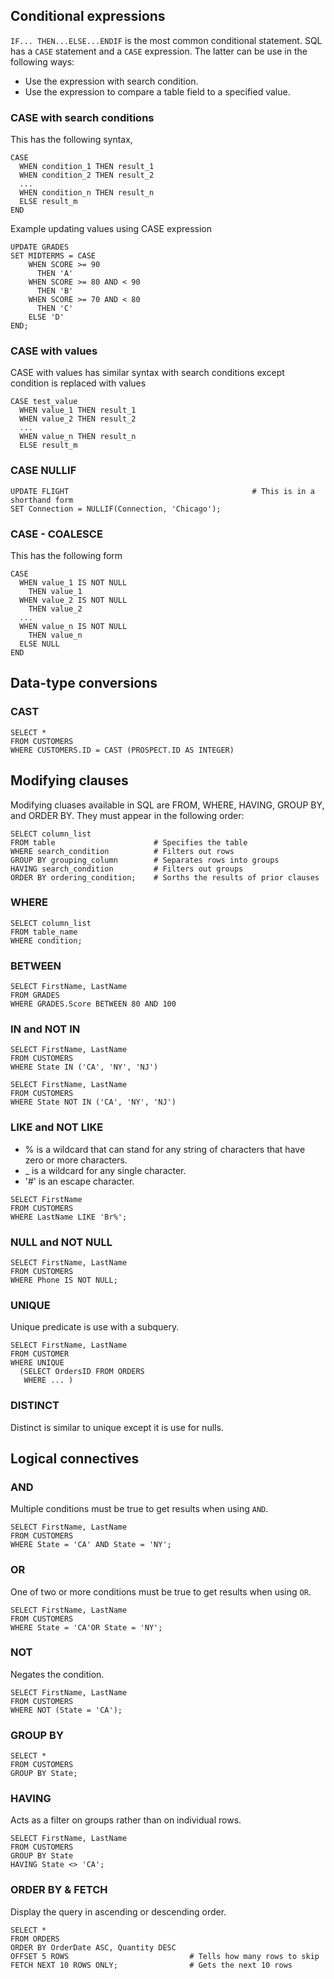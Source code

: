 ## Conditional expressions
`IF... THEN...ELSE...ENDIF` is the most common conditional statement. SQL has a `CASE` statement and a `CASE` expression. The latter can be use in the following ways:
* Use the expression with search condition.
* Use the expression to compare a table field to a specified value.

### CASE with search conditions
This has the following syntax,
```
CASE
  WHEN condition_1 THEN result_1
  WHEN condition_2 THEN result_2
  ...
  WHEN condition_n THEN result_n
  ELSE result_m
END
```
Example updating values using CASE expression
```
UPDATE GRADES
SET MIDTERMS = CASE
    WHEN SCORE >= 90
      THEN 'A'
    WHEN SCORE >= 80 AND < 90
      THEN 'B'
    WHEN SCORE >= 70 AND < 80
      THEN 'C'
    ELSE 'D'
END;
```

### CASE with values
CASE with values has similar syntax with search conditions except condition is replaced with values
```
CASE test_value
  WHEN value_1 THEN result_1
  WHEN value_2 THEN result_2
  ...
  WHEN value_n THEN result_n
  ELSE result_m
```

### CASE NULLIF
```
UPDATE FLIGHT                                         # This is in a shorthand form
SET Connection = NULLIF(Connection, 'Chicago');
```

### CASE - COALESCE
This has the following form
```
CASE
  WHEN value_1 IS NOT NULL
    THEN value_1
  WHEN value_2 IS NOT NULL
    THEN value_2
  ...
  WHEN value_n IS NOT NULL
    THEN value_n
  ELSE NULL
END
```

## Data-type conversions

### CAST
```
SELECT *
FROM CUSTOMERS
WHERE CUSTOMERS.ID = CAST (PROSPECT.ID AS INTEGER)
```

## Modifying clauses
Modifying cluases available in SQL are FROM, WHERE, HAVING, GROUP BY, and ORDER BY. They must appear in the following order:
```
SELECT column_list
FROM table                      # Specifies the table
WHERE search_condition          # Filters out rows
GROUP BY grouping_column        # Separates rows into groups
HAVING search_condition         # Filters out groups
ORDER BY ordering_condition;    # Sorths the results of prior clauses
```

### WHERE
```
SELECT column_list
FROM table_name
WHERE condition;
```

### BETWEEN
```
SELECT FirstName, LastName
FROM GRADES
WHERE GRADES.Score BETWEEN 80 AND 100
```

### IN and NOT IN
```
SELECT FirstName, LastName
FROM CUSTOMERS
WHERE State IN ('CA', 'NY', 'NJ')

SELECT FirstName, LastName
FROM CUSTOMERS
WHERE State NOT IN ('CA', 'NY', 'NJ')
```

### LIKE and NOT LIKE
* % is a wildcard that can stand for any string of characters that have zero or more characters.
* _ is a wildcard for any single character.
* '#' is an escape character.
```
SELECT FirstName
FROM CUSTOMERS
WHERE LastName LIKE 'Br%';
```

### NULL and NOT NULL
```
SELECT FirstName, LastName
FROM CUSTOMERS
WHERE Phone IS NOT NULL;
```

### UNIQUE
Unique predicate is use with a subquery.
```
SELECT FirstName, LastName
FROM CUSTOMER
WHERE UNIQUE
  (SELECT OrdersID FROM ORDERS
   WHERE ... )
```

### DISTINCT
Distinct is similar to unique except it is use for nulls.

## Logical connectives

### AND
Multiple conditions must be true to get results when using `AND`.
```
SELECT FirstName, LastName
FROM CUSTOMERS
WHERE State = 'CA' AND State = 'NY';
```

### OR
One of two or more conditions must be true to get results when using `OR`.
```
SELECT FirstName, LastName
FROM CUSTOMERS
WHERE State = 'CA'OR State = 'NY';
```

### NOT
Negates the condition.
```
SELECT FirstName, LastName
FROM CUSTOMERS
WHERE NOT (State = 'CA');
```

### GROUP BY
```
SELECT *
FROM CUSTOMERS
GROUP BY State;
```

### HAVING
Acts as a filter on groups rather than on individual rows.
```
SELECT FirstName, LastName
FROM CUSTOMERS
GROUP BY State
HAVING State <> 'CA';
```

### ORDER BY & FETCH
Display the query in ascending or descending order.
```
SELECT *
FROM ORDERS
ORDER BY OrderDate ASC, Quantity DESC
OFFSET 5 ROWS                           # Tells how many rows to skip
FETCH NEXT 10 ROWS ONLY;                # Gets the next 10 rows
```

